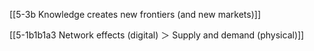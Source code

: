 [[5-3b Knowledge creates new frontiers (and new markets)]]

[[5-1b1b1a3 Network effects (digital) ＞ Supply and demand (physical)]]